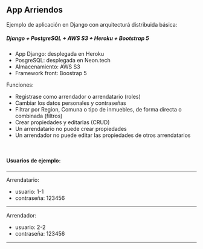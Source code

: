## App Arriendos

Ejemplo de aplicación en Django con arquitecturá distribuida básica:

##### Django + PostgreSQL + AWS S3 + Heroku + Bootstrap 5

* App Django: desplegada en Heroku
* PosgreSQL: desplegada en Neon.tech
* Almacenamiento: AWS S3
* Framework front: Boostrap 5

Funciones:

* Registrase como arrendador o arrendatario (roles)
* Cambiar los datos personales y contraseñas
* Filtrar por Region, Comuna o tipo de inmuebles, de forma directa o combinada (filtros)
* Crear propiedades y editarlas (CRUD)
* Un arrendatario no puede crear propiedades
* Un arrendador no puede editar las propiedades de otros arrendatarios


<br>

#### Usuarios de ejemplo:
---
Arrendatario:
* usuario: 1-1
* contraseña: 123456
---
Arrendador:
* usuario: 2-2
* contraseña: 123456
---

